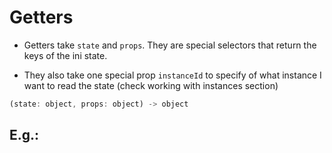 # Getters

- Getters take `state` and `props`. They are special selectors that return the keys of the ini state.

- They also take one special prop `instanceId` to specify of what instance I want to read the state (check working with instances section)

```js
(state: object, props: object) -> object

```

## E.g.:

<!-- STORY -->
